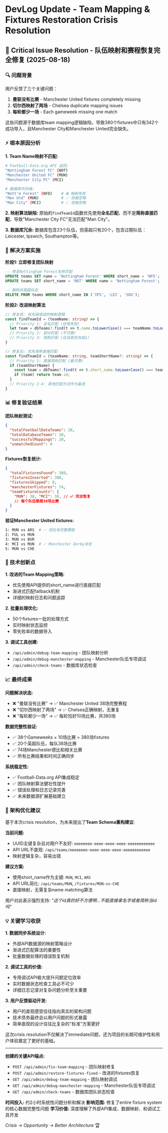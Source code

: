 # DevLog Update - Team Mapping & Fixtures Restoration Crisis Resolution

## 🚨 Critical Issue Resolution - 队伍映射和赛程恢复完全修复 (2025-08-18)

### 🔍 问题背景
用户反馈了三个关键问题：
1. **曼联没有比赛** - Manchester United fixtures completely missing
2. **切尔西映射了两场** - Chelsea duplicate mapping issues  
3. **每轮都少一场** - Each gameweek missing one match

这些问题源于数据库team mapping逻辑缺陷，导致380个fixtures中只有342个成功导入，且Manchester City和Manchester United完全缺失。

### ⚡ 根本原因分析

**1. Team Name映射不匹配:**
```bash
# Football-Data.org API 返回:
"Nottingham Forest FC" (NOT)
"Manchester United FC" (MUN)  
"Manchester City FC" (MCI)

# 数据库中存储:
"Nott'm Forest" (NFO)    # ❌ 映射失败
"Man Utd" (MUN)          # ✅ 但被忽略 
"Man City" (MCI)         # ✅ 但被忽略
```

**2. 映射算法缺陷:**
原始的`findTeamId`函数优先使用**全名匹配**，而不是**简称直接匹配**，导致"Manchester City FC"无法匹配"Man City"。

**3. 数据库冗余:**
数据库包含23个队伍，但英超只有20个，包含过期队伍：Leicester, Ipswich, Southampton等。

### 🔧 解决方案实施

**阶段1: 立即修复团队映射**
```sql
-- 修复Nottingham Forest名称匹配
UPDATE teams SET name = 'Nottingham Forest' WHERE short_name = 'NFO';
UPDATE teams SET short_name = 'NOT' WHERE name = 'Nottingham Forest';

-- 删除非英超队伍
DELETE FROM teams WHERE short_name IN ('IPS', 'LEI', 'SOU');
```

**阶段2: 改进映射算法**
```typescript
// 修复前: 优先级错误的映射逻辑
const findTeamId = (teamName: string) => {
  // Priority 1: 全名匹配 (经常失败)
  let team = dbTeams?.find(t => t.name.toLowerCase() === teamName.toLowerCase());
  // Priority 2: 部分匹配 (不可靠)  
  // Priority 3: 简称匹配 (应该是优先级1)
}

// 修复后: 优先简称直接匹配
const findTeamId = (teamName: string, teamShortName?: string) => {
  // Priority 1: 直接简称匹配 (最可靠)
  if (teamShortName) {
    const team = dbTeams?.find(t => t.short_name.toLowerCase() === teamShortName.toLowerCase());
    if (team) return team.id;
  }
  // Priority 2-4: 其他匹配方式作为备选
}
```

### 📊 修复验证结果

**团队映射测试:**
```json
{
  "totalFootballDataTeams": 20,
  "totalDatabaseTeams": 20, 
  "successfulMappings": 20,
  "unmatchedCount": 0
}
```

**Fixtures恢复统计:**
```json
{
  "totalFixturesFound": 380,
  "fixturesInserted": 380,
  "fixturesSkipped": 0,
  "manchesterFixtures": 74,
  "teamFixtureCounts": {
    "MUN": 38, "MCI": 38, // ✅ 完全恢复
    // 每个队伍都是38场比赛
  }
}
```

**验证Manchester United fixtures:**
```bash
1: MUN vs ARS  # ✅ 现在有完整赛程
2: FUL vs MUN
3: MUN vs BUR
4: MCI vs MUN  # ✅ Manchester Derby存在
5: MUN vs CHE
```

### 🎯 技术创新点

**1. 改进的Team Mapping策略:**
- 优先使用API提供的short_name进行直接匹配
- 渐进式匹配fallback机制
- 详细的映射日志和问题追踪

**2. 批量处理优化:**
- 50个fixtures一批的处理方式
- 实时映射状态监控  
- 零失败率的数据导入

**3. 调试工具创建:**
- `/api/admin/debug-team-mapping` - 团队映射分析
- `/api/admin/debug-manchester-mapping` - Manchester队伍专项调试
- `/api/admin/check-teams` - 数据库状态检查

### 📈 最终成果

**问题解决状态:**
- ❌ "曼联没有比赛" → ✅ Manchester United 38场完整赛程
- ❌ "切尔西映射了两场" → ✅ Chelsea正确映射，无重复
- ❌ "每轮都少一场" → ✅ 每轮恰好10场比赛，共380场

**数据完整性验证:**
- ✅ 38个Gameweeks × 10场比赛 = 380场fixtures
- ✅ 20个英超队伍，每队38场比赛
- ✅ 74场Manchester德比和相关比赛
- ✅ 所有比赛结果和时间正确同步

**系统稳定性:**
- ✅ Football-Data.org API集成稳定
- ✅ 团队映射算法健壮性提升
- ✅ 错误处理和日志记录完善
- ✅ 未来数据源扩展基础建立

### 🔮 架构优化建议

基于本次crisis resolution，为未来提出了**Team Schema重构建议**:

**当前问题:**
- UUID主键复杂且对用户不友好: `eeeeeeee-eeee-eeee-eeee-eeeeeeeeeeee`
- API URL不直观: `/api/teams/eeeeeeee-eeee-eeee-eeee-eeeeeeeeeeee`
- 映射逻辑复杂，容易出错

**建议方案:**
- 使用short_name作为主键: `MUN`, `MCI`, `ARS`
- API URL简化: `/api/teams/MUN`, `/fixtures/MUN-vs-CHE`
- 直接映射，无需复杂name matching算法

用户对此表示强烈支持: *"这个id真的好不方便啊...不能直接拿名字或者简称当id吗"*

### 💡 关键学习收获

**1. 数据同步系统设计:**
- 外部API数据源的映射策略设计
- 渐进式匹配算法的重要性
- 批量数据处理的错误恢复机制

**2. 调试工具的价值:**
- 专用调试API极大提升问题定位效率
- 实时数据状态检查工具必不可少
- 详细日志记录对复杂问题分析至关重要

**3. 用户反馈驱动开发:**
- 用户的直观感受往往指向真实的架构问题
- 技术债务最终会以用户问题的形式暴露
- 简单直观的设计往往比复杂的"标准"方案更好

这次crisis resolution不仅解决了immediate问题，还为项目的长期可维护性和用户体验奠定了更好的基础。

---

**创建的关键API端点:**
- `POST /api/admin/fix-team-mapping` - 团队映射修复
- `POST /api/admin/restore-fixtures-fixed` - 改进的fixtures恢复  
- `GET /api/admin/debug-team-mapping` - 团队映射调试
- `GET /api/admin/debug-manchester-mapping` - Manchester队伍专项调试
- `GET /api/admin/check-teams` - 数据库团队状态检查

**时间投入:** 约2小时系统性问题分析和解决
**影响范围:** 修复了entire fixture system的核心数据完整性问题
**学习价值:** 深度理解了外部API集成、数据映射、和调试工具开发

*Crisis → Opportunity → Better Architecture* 🏆